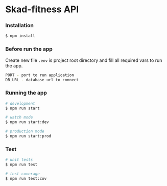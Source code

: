 # Skad-fitness API

### Installation

```bash
$ npm install
```

### Before run the app

Create new file ```.env``` is project root directory and fill all required vars to run the app.

```bash
PORT - port to run application
DB_URL - database url to connect
```

### Running the app

```bash
# development
$ npm run start

# watch mode
$ npm run start:dev

# production mode
$ npm run start:prod
```

### Test

```bash
# unit tests
$ npm run test

# test coverage
$ npm run test:cov
```
